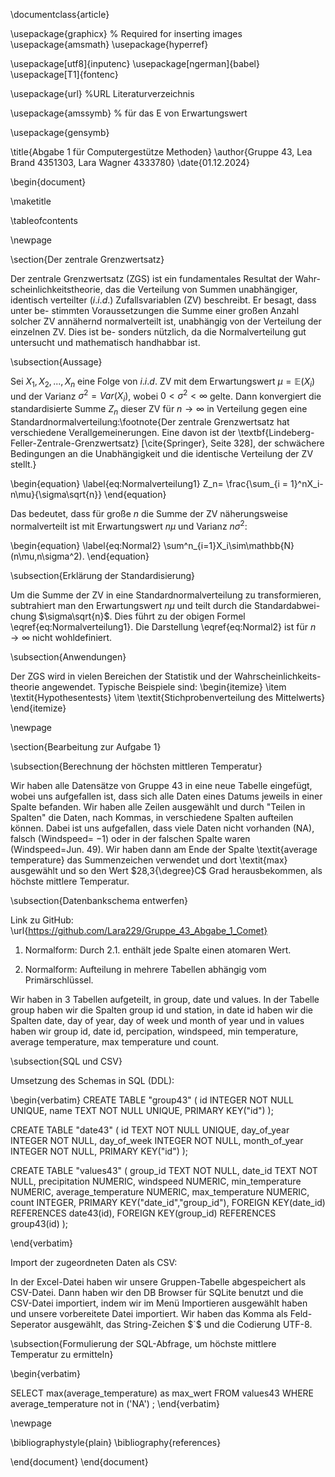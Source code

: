 \documentclass{article}

\usepackage{graphicx} % Required for inserting images
\usepackage{amsmath}
\usepackage{hyperref}

\usepackage[utf8]{inputenc}
\usepackage[ngerman]{babel}
\usepackage[T1]{fontenc}

\usepackage{url} %URL Literaturverzeichnis

\usepackage{amssymb} % für das E von Erwartungswert

\usepackage{gensymb}


\title{Abgabe 1 für Computergestütze Methoden}
\author{Gruppe 43, Lea Brand 4351303, Lara Wagner 4333780}
\date{01.12.2024}

\begin{document}

\maketitle

\tableofcontents

\newpage

\section{Der zentrale Grenzwertsatz}

Der zentrale Grenzwertsatz (ZGS) ist ein fundamentales Resultat der Wahr-
scheinlichkeitstheorie, das die Verteilung von Summen unabhängiger, identisch
verteilter $(i.i.d.)$ Zufallsvariablen (ZV) beschreibt. Er besagt, dass unter be-
stimmten Voraussetzungen die Summe einer großen Anzahl solcher ZV annähernd
normalverteilt ist, unabhängig von der Verteilung der einzelnen ZV. Dies ist be-
sonders nützlich, da die Normalverteilung gut untersucht und mathematisch
handhabbar ist. 


\subsection{Aussage}

Sei $X_1,X_2,...,X_n$ eine Folge von $i.i.d.$ ZV mit dem Erwartungswert $\mu=\mathbb{E}(X_i)$ und der Varianz $\sigma^2 = Var(X_i)$, wobei $0 < \sigma^2 < \infty$ gelte. Dann konvergiert die standardisierte Summe $Z_n$ dieser ZV für $n\to\infty$ in Verteilung gegen eine
Standardnormalverteilung:\footnote{Der zentrale Grenzwertsatz hat verschiedene Verallgemeinerungen. Eine davon ist der \textbf{Lindeberg-Feller-Zentrale-Grenzwertsatz} [\cite{Springer}, Seite 328], der schwächere Bedingungen an die Unabhängigkeit und die identische Verteilung der ZV stellt.}

\begin{equation}
    \label{eq:Normalverteilung1}
     Z_n= \frac{\sum_{i = 1}^nX_i-n\mu}{\sigma\sqrt{n}} 
\end{equation}

Das bedeutet, dass für große $n$ die Summe der ZV näherungsweise normalverteilt
ist mit Erwartungswert $n\mu$ und Varianz $n\sigma^2$:

\begin{equation}
    \label{eq:Normal2}
    \sum^n_{i=1}X_i\sim\mathbb{N}(n\mu,n\sigma^2).
\end{equation}

\subsection{Erklärung der Standardisierung}

Um die Summe der ZV in eine Standardnormalverteilung zu transformieren,
subtrahiert man den Erwartungswert $n\mu$ und teilt durch die Standardabwei-
chung $\sigma\sqrt{n}$. Dies führt zu der obigen Formel \eqref{eq:Normalverteilung1}. Die Darstellung \eqref{eq:Normal2} ist für
$n\to\infty$ nicht wohldefiniert.

\subsection{Anwendungen}

Der ZGS wird in vielen Bereichen der Statistik und der Wahrscheinlichkeits-
theorie angewendet. Typische Beispiele sind:
\begin{itemize}
    \item \textit{Hypothesentests}
    \item \textit{Stichprobenverteilung des Mittelwerts}
\end{itemize}


\newpage

\section{Bearbeitung zur Aufgabe 1}

\subsection{Berechnung der höchsten mittleren Temperatur}

Wir haben alle Datensätze von Gruppe 43 in eine neue Tabelle eingefügt, wobei uns aufgefallen ist, dass sich alle Daten eines Datums jeweils in einer Spalte befanden. Wir haben alle Zeilen ausgewählt und durch "Teilen in Spalten" die Daten, nach Kommas, in verschiedene Spalten aufteilen können. Dabei ist uns aufgefallen, dass viele Daten nicht vorhanden (NA), falsch (Windspeed= $-1$) oder in der falschen Spalte waren (Windspeed=Jun. 49). Wir haben dann am Ende der Spalte \textit{average temperature} das Summenzeichen verwendet und dort \textit{max} ausgewählt und so den Wert $28,3{\degree}C$ Grad herausbekommen, als höchste mittlere Temperatur.

\subsection{Datenbankschema entwerfen}

Link zu GitHub: \url{https://github.com/Lara229/Gruppe_43_Abgabe_1_Comet}


1. Normalform: Durch 2.1. enthält jede Spalte einen atomaren Wert.

2. Normalform: Aufteilung in mehrere Tabellen abhängig vom Primärschlüssel.

Wir haben in 3 Tabellen aufgeteilt, in group, date und values.
In der Tabelle group haben wir die Spalten group id und station, in date id haben wir die Spalten date, day of year, day of week und month of year  und in values haben wir group id, date id, percipation, windspeed, min temperature, average temperature, max temperature und count.

\subsection{SQL und CSV}

Umsetzung des Schemas in SQL (DDL):

\begin{verbatim}
CREATE TABLE "group43" (
	id	INTEGER NOT NULL UNIQUE,
	name	TEXT NOT NULL UNIQUE,
	PRIMARY KEY("id")
);

CREATE TABLE "date43" (
	id	TEXT NOT NULL UNIQUE,
	day_of_year	INTEGER NOT NULL,
	day_of_week	INTEGER NOT NULL,
	month_of_year	INTEGER NOT NULL,
	PRIMARY KEY("id")
);

CREATE TABLE "values43" (
	group_id	TEXT NOT NULL,
	date_id	TEXT NOT NULL,
	precipitation	NUMERIC,
	windspeed	NUMERIC,
	min_temperature	NUMERIC,
	average_temperature	NUMERIC,
	max_temperature	NUMERIC,
	count	INTEGER,
	PRIMARY KEY("date_id","group_id"),
	FOREIGN KEY(date_id) REFERENCES date43(id),
	FOREIGN KEY(group_id) REFERENCES group43(id)
 );

\end{verbatim}

Import der zugeordneten Daten als CSV:

In der Excel-Datei haben wir unsere Gruppen-Tabelle abgespeichert als CSV-Datei. Dann haben wir den DB Browser für SQLite benutzt und die CSV-Datei importiert, indem wir im Menü Importieren ausgewählt haben und unsere vorbereitete Datei importiert. Wir haben das Komma als Feld-Seperator ausgewählt, das String-Zeichen $`$ und die Codierung UTF-8.

\subsection{Formulierung der SQL-Abfrage, um höchste mittlere Temperatur zu ermitteln}

\begin{verbatim}

SELECT
max(average_temperature) as max_wert
FROM values43
WHERE average_temperature not in ('NA')
;
\end{verbatim}

\newpage


\bibliographystyle{plain}
\bibliography{references}


\end{document}
\end{document}

